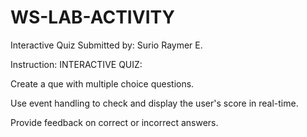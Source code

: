 # WS-LAB-ACTIVITY
Interactive Quiz
Submitted by: Surio Raymer E.


Instruction: INTERACTIVE QUIZ:

Create a que with multiple choice questions.

Use event handling to check and display the user's score in real-time.

Provide feedback on correct or incorrect answers.
